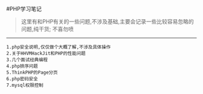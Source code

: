 #PHP学习笔记
>这里有和PHP有关的一些问题,不涉及基础,主要会记录一些比较容易忽略的问题,纯干货;
>不喜勿喷


- - -
    1.php安全说明,仅仅做个大概了解,不涉及具体操作
    2.关于HHVMHackJit和PHP的性能问题
    3.几个面试经典编程
    4.php排序问题
    5.ThinkPHP的Page分页
    6.php密码安全
    7.mysql权限控制
